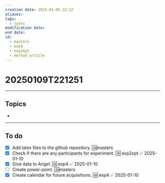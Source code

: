 ```yaml
---
creation date: 2025-01-09 22:12
aliases: 
tags:
  - tasks
modification date: 
end date: 
id:
  - masters
  - exp4
  - exp2opt
  - method_article
---
```

# 20250109T221251
---
## Topics
+ 
---
## To do
- [x] Add latex files to the github repository. 🆔masters
- [x] Check if there are any participants for experiment. 🆔 exp2opt ✅ 2025-01-10
- [x] Give data to Angel. 🆔 exp4 ✅ 2025-01-10
- [ ] Create power-point. 🆔masters
- [x] Create calendar for future acquisitions. 🆔 exp4 ✅ 2025-01-10